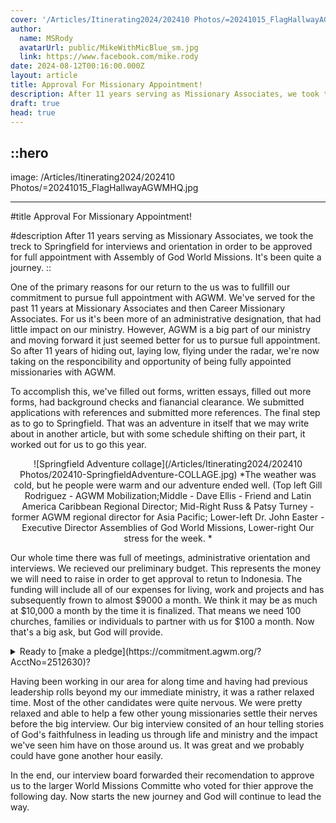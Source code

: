 ```yaml
---
cover: '/Articles/Itinerating2024/202410 Photos/=20241015_FlagHallwayAGWMHQ.jpg'
author:
  name: MSRody
  avatarUrl: public/MikeWithMicBlue_sm.jpg
  link: https://www.facebook.com/mike.rody
date: 2024-08-12T00:16:00.000Z
layout: article
title: Approval For Missionary Appointment!
description: After 11 years serving as Missionary Associates, we took the treck to Springfield for interviews and orientation in order to be approved for full appointment with Assembly of God World Missions. It's been quite a journey.
draft: true
head: true
---
```


::hero
---
image: /Articles/Itinerating2024/202410 Photos/=20241015_FlagHallwayAGWMHQ.jpg

---
#title
Approval For Missionary Appointment!

#description
After 11 years serving as Missionary Associates, we took the treck to Springfield for interviews and orientation in order to be approved for full appointment with Assembly of God World Missions. It's been quite a journey. 
::

One of the primary reasons for our return to the us was to fullfill our commitment to pursue full appointment with AGWM.  We've served for the past 11 years at Missionary Associates and then Career Missionary Associates. For us it's been more of an administrative designation, that had little impact on our ministry.  However, AGWM is a big part of our ministry and moving forward it just seemed better for us to pursue full appointment.  So after 11 years of hiding out, laying low, flying under the radar, we're now taking on the responcibility and opportunity of being fully appointed missionaries with AGWM.

To accomplish this, we've filled out forms, written essays, filled out more forms, had background checks and fianancial clearance.  We submitted applications with references and submitted more references. The final step as to go to Springfield. That was an adventure in itself that we may write about in another article, but with some schedule shifting on their part, it worked out for us to go this year.

<center>

![Springfield Adventure collage](/Articles/Itinerating2024/202410 Photos/202410-SpringfieldAdventure-COLLAGE.jpg)
*The weather was cold, but he people were warm and our adventure ended well. (Top left Gill Rodriguez - AGWM Mobilization;Middle - Dave Ellis - Friend and Latin America Caribbean Regional Director; Mid-Right Russ & Patsy Turney - former AGWM regional director for Asia Pacific; Lower-left Dr. John Easter - Executive Director
Assemblies of God World Missions, Lower-right Our stress for the week. *

</center>

Our whole time there was full of meetings, administrative orientation and interviews. We recieved our preliminary budget. This represents the money we will need to raise in order to get approval to retun to Indonesia. The funding will include all of our expenses for living, work and projects and has subsequently frown to almost $9000 a month. We think it may be as much at $10,000 a month by the time it is finalized. That means we need 100 churches, families or individuals to partner with us for $100 a month. Now that's a big ask, but God will provide. 

<details>
<summary>Ready to [make a pledge](https://commitment.agwm.org/?AcctNo=2512630)?</summary>

  > You can follow this [link](https://commitment.agwm.org/?AcctNo=2512630) to our [online pledge form](https://commitment.agwm.org/?AcctNo=2512630).

</details>


Having been working in our area for along time and having had previous leadership rolls beyond my our immediate ministry, it was a rather relaxed time. Most of the other candidates were quite nervous. We were pretty relaxed and able to help a few other young missionaries settle their nerves before the big interview. Our big interview consited of an hour telling stories of God's faithfulness in leading us through life and ministry and the impact we've seen him have on those around us.  It was great and we probably could have gone another hour easily.

In the end, our interview board forwarded their recomendation to approve us to the larger World Missions Committe who voted for thier approve the following day. Now starts the new journey and God will continue to lead the way.

